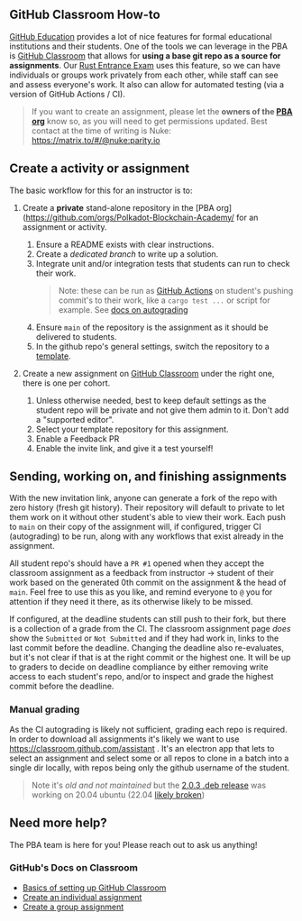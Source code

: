 ## GitHub Classroom How-to

[GitHub Education](https://education.github.com/) provides a lot of nice features for formal educational institutions and their students.
One of the tools we can leverage in the PBA is [GitHub Classroom](https://classroom.github.com/) that allows for **using a base git repo as a source for assignments**.
Our [Rust Entrance Exam](https://github.com/Polkadot-Blockchain-Academy/Rust-Entrance-Exam) uses this feature, so we can have individuals or groups work privately from each other, while staff can see and assess everyone's work. <!-- markdown-link-check-disable-line -->
It also can allow for automated testing (via a version of GitHub Actions / CI).

> If you want to create an assignment, please let the **owners of the [PBA org](https://github.com/orgs/Polkadot-Blockchain-Academy/people?query=role%3Aowner)** know so, as you will need to get permissions updated.
> Best contact at the time of writing is Nuke: https://matrix.to/#/@nuke:parity.io

## Create a activity or assignment

The basic workflow for this for an instructor is to:

1. Create a **private** stand-alone repository in the [PBA org](https://github.com/orgs/Polkadot-Blockchain-Academy/ for an assignment or activity.

   1. Ensure a README exists with clear instructions.
   1. Create a _dedicated branch_ to write up a solution.
   1. Integrate unit and/or integration tests that students can run to check their work.<br>
      > Note: these can be run as [GitHub Actions](https://docs.github.com/en/actions) on student's pushing commit's to their work, like a `cargo test ...` or script for example. <!-- markdown-link-check-disable-line -->
      > See [docs on autograding](https://docs.github.com/en/education/manage-coursework-with-github-classroom/teach-with-github-classroom/use-autograding) <!-- markdown-link-check-disable-line -->
   1. Ensure `main` of the repository is the assignment as it should be delivered to students.
   1. In the github repo's general settings, switch the repository to a [template](https://docs.github.com/en/repositories/creating-and-managing-repositories/creating-a-template-repository). <!-- markdown-link-check-disable-line -->

1. Create a new assignment on [GitHub Classroom](https://classroom.github.com/) under the right one, there is one per cohort.
   1. Unless otherwise needed, best to keep default settings as the student repo will be private and not give them admin to it.
      Don't add a "supported editor".
   1. Select your template repository for this assignment.
   1. Enable a Feedback PR
   1. Enable the invite link, and give it a test yourself!

## Sending, working on, and finishing assignments

With the new invitation link, anyone can generate a fork of the repo with zero history (fresh git history).
Their repository will default to private to let them work on it without other student's able to view their work.
Each push to `main` on their copy of the assignment will, if configured, trigger CI (autograding) to be run, along with any workflows that exist already in the assignment.

All student repo's should have a `PR #1` opened when they accept the classroom assignment as a feedback from instructor -> student of their work based on the generated 0th commit on the assignment & the head of `main`.
Feel free to use this as you like, and remind everyone to `@` you for attention if they need it there, as its otherwise likely to be missed.

If configured, at the deadline students can still push to their fork, but there is a collection of a grade from the CI.
The classroom assignment page _does_ show the `Submitted` or `Not Submitted` and if they had work in, links to the last commit before the deadline.
Changing the deadline also re-evaluates, but it's not clear if that is at the right commit or the highest one.
It will be up to graders to decide on deadline compliance by either removing write access to each student's repo, and/or to inspect and grade the highest commit before the deadline.

### Manual grading

As the CI autograding is likely not sufficient, grading each repo is required.
In order to download all assignments it's likely we want to use https://classroom.github.com/assistant .
It's an electron app that lets to select an assignment and select some or all repos to clone in a batch into a single dir locally, with repos being only the github username of the student.

> Note it's _old and not maintained_ but the [2.0.3 .deb release](https://github.com/education/classroom-assistant/releases/tag/v2.0.3) was working on 20.04 ubuntu (22.04 [likely broken](https://github.com/education/classroom-assistant/issues/235))

## Need more help?

The PBA team is here for you!
Please reach out to ask us anything!

### GitHub's Docs on Classroom

- [Basics of setting up GitHub Classroom](https://docs.github.com/en/education/manage-coursework-with-github-classroom/get-started-with-github-classroom/basics-of-setting-up-github-classroom) <!-- markdown-link-check-disable-line -->
- [Create an individual assignment](https://docs.github.com/en/education/manage-coursework-with-github-classroom/teach-with-github-classroom/create-an-individual-assignment) <!-- markdown-link-check-disable-line -->
- [Create a group assignment](https://docs.github.com/en/education/manage-coursework-with-github-classroom/teach-with-github-classroom/create-a-group-assignment) <!-- markdown-link-check-disable-line -->
